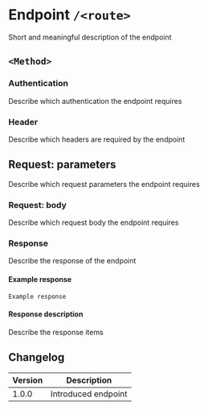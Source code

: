 # Endpoint `/<route>`
Short and meaningful description of the endpoint

## `<Method>`

### Authentication
Describe which authentication the endpoint requires

### Header
Describe which headers are required by the endpoint

## Request: parameters
Describe which request parameters the endpoint requires

### Request: body
Describe which request body the endpoint requires

### Response
Describe the response of the endpoint

#### Example response
```
Example response
```

#### Response description
Describe the response items

## Changelog
| Version | Description |
|-------------|-------------|
| 1.0.0 | Introduced endpoint |